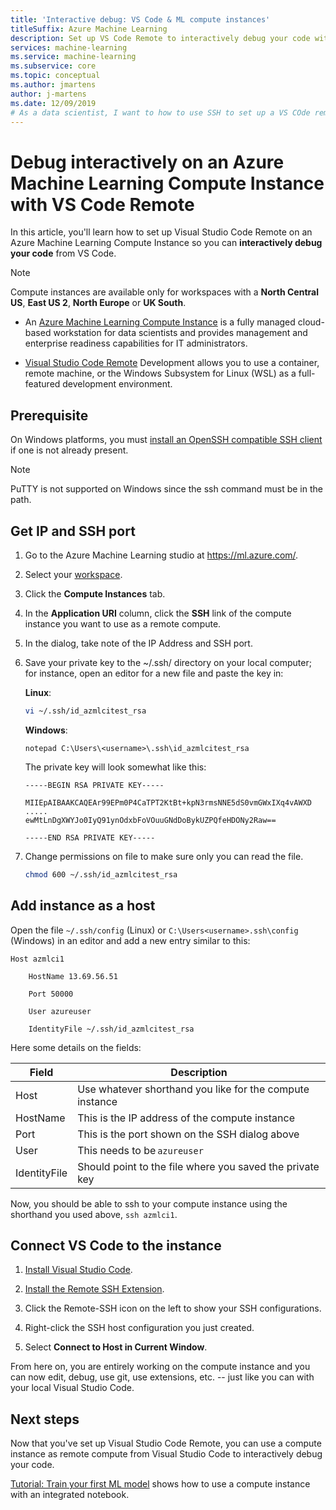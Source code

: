 ```yaml
---
title: 'Interactive debug: VS Code & ML compute instances'
titleSuffix: Azure Machine Learning
description: Set up VS Code Remote to interactively debug your code with Azure Machine Learning. 
services: machine-learning
ms.service: machine-learning
ms.subservice: core
ms.topic: conceptual
ms.author: jmartens
author: j-martens
ms.date: 12/09/2019
# As a data scientist, I want to how to use SSH to set up a VS COde remote to use with an Azure ML compute instance. 
---
```


# Debug interactively on an Azure Machine Learning Compute Instance with VS Code Remote

In this article, you'll learn how to set up Visual Studio Code Remote on an Azure Machine Learning Compute Instance so you can **interactively debug your code** from VS Code. 

> [!NOTE]
> Compute instances are available only for workspaces with a **North Central US**, **East US 2**, **North Europe** or **UK South**.

+ An [Azure Machine Learning Compute Instance](concept-compute-instance.md) is a fully managed cloud-based workstation for data scientists and provides management and enterprise readiness capabilities for IT administrators. 


+ [Visual Studio Code Remote](https://code.visualstudio.com/docs/remote/remote-overview) Development allows you to use a container, remote machine, or the Windows Subsystem for Linux (WSL) as a full-featured development environment. 

## Prerequisite  

On Windows platforms, you must [install an OpenSSH compatible SSH client](https://code.visualstudio.com/docs/remote/troubleshooting#_installing-a-supported-ssh-client) if one is not already present. 

> [!Note]
> PuTTY is not supported on Windows since the ssh command must be in the path. 

## Get IP and SSH port 

1. Go to the Azure Machine Learning studio at https://ml.azure.com/.

2. Select your [workspace](concept-workspace.md).
1. Click the **Compute Instances** tab.
1. In the **Application URI** column, click the **SSH** link of the compute instance you want to use as a remote compute. 
1. In the dialog, take note of the IP Address and SSH port. 
1. Save your private key to the ~/.ssh/ directory on your local computer; for instance, open an editor for a new file and paste the key in: 

   **Linux**: 
   ```sh
   vi ~/.ssh/id_azmlcitest_rsa  
   ```

   **Windows**: 
   ```
   notepad C:\Users\<username>\.ssh\id_azmlcitest_rsa 
   ```

   The private key will look somewhat like this:
   ```
   -----BEGIN RSA PRIVATE KEY----- 

   MIIEpAIBAAKCAQEAr99EPm0P4CaTPT2KtBt+kpN3rmsNNE5dS0vmGWxIXq4vAWXD 
   ..... 
   ewMtLnDgXWYJo0IyQ91ynOdxbFoVOuuGNdDoBykUZPQfeHDONy2Raw== 

   -----END RSA PRIVATE KEY----- 
   ```

1. Change permissions on file to make sure only you can read the file.  
   ```sh
   chmod 600 ~/.ssh/id_azmlcitest_rsa   
   ```

## Add instance as a host 

Open the file `~/.ssh/config` (Linux) or `C:\Users<username>.ssh\config` (Windows) in an editor and add a new entry similar to this:

```
Host azmlci1 

    HostName 13.69.56.51 

    Port 50000 

    User azureuser 

    IdentityFile ~/.ssh/id_azmlcitest_rsa   
```

Here some details on the fields: 

|Field|Description|
|----|---------|
|Host|Use whatever shorthand you like for the compute instance |
|HostName|This is the IP address of the compute instance |
|Port|This is the port shown on the SSH dialog above |
|User|This needs to be `azureuser` |
|IdentityFile|Should point to the file where you saved the private key |

Now, you should be able to ssh to your compute instance using the shorthand you used above, `ssh azmlci1`. 

## Connect VS Code to the instance 

1. [Install Visual Studio Code](https://code.visualstudio.com/).

1. [Install the Remote SSH Extension](https://marketplace.visualstudio.com/items?itemName=ms-vscode-remote.remote-ssh). 

1. Click the Remote-SSH icon on the left to show your SSH configurations.

1. Right-click the SSH host configuration you just created.

1. Select **Connect to Host in Current Window**. 

From here on, you are entirely working on the compute instance and you can now edit, debug, use git, use extensions, etc. -- just like you can with your local Visual Studio Code. 

## Next steps

Now that you've set up Visual Studio Code Remote, you can use a compute instance as remote compute from Visual Studio Code to interactively debug your code. 

[Tutorial: Train your first ML model](tutorial-1st-experiment-sdk-train.md) shows how to use a compute instance with an integrated notebook.